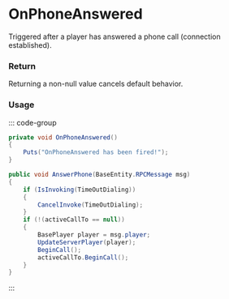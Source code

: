 # OnPhoneAnswered
<Badge type="info" text="Phone"/><Badge type="danger" text="Carbon Compatible"/><Badge type="warning" text="Oxide Compatible"/>
Triggered after a player has answered a phone call (connection established).

### Return
Returning a non-null value cancels default behavior.

### Usage
::: code-group
```csharp [Example]
private void OnPhoneAnswered()
{
	Puts("OnPhoneAnswered has been fired!");
}
```
```csharp [Source — Assembly-CSharp @ PhoneController]
public void AnswerPhone(BaseEntity.RPCMessage msg)
{
	if (IsInvoking(TimeOutDialing))
	{
		CancelInvoke(TimeOutDialing);
	}
	if (!(activeCallTo == null))
	{
		BasePlayer player = msg.player;
		UpdateServerPlayer(player);
		BeginCall();
		activeCallTo.BeginCall();
	}
}

```
:::
